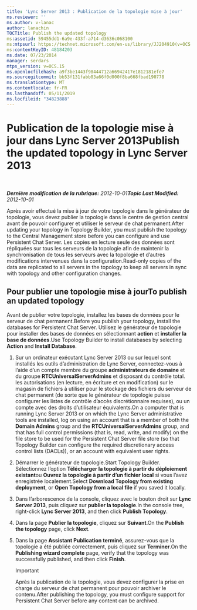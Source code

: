 ```yaml
---
title: 'Lync Server 2013 : Publication de la topologie mise à jour'
ms.reviewer: ''
ms.author: v-lanac
author: lanachin
TOCTitle: Publish the updated topology
ms:assetid: 59455dd1-6a9e-433f-a714-d3636c068100
ms:mtpsurl: https://technet.microsoft.com/en-us/library/JJ204910(v=OCS.15)
ms:contentKeyID: 48184203
ms.date: 07/23/2014
manager: serdars
mtps_version: v=OCS.15
ms.openlocfilehash: a9f3be1443f98444712a66942417e1812181efe7
ms.sourcegitcommit: bb53f131fabb03a66f0d000f8ba668fbad190778
ms.translationtype: MT
ms.contentlocale: fr-FR
ms.lasthandoff: 05/11/2019
ms.locfileid: "34823888"
---
```

<div data-xmlns="http://www.w3.org/1999/xhtml">

<div class="topic" data-xmlns="http://www.w3.org/1999/xhtml" data-msxsl="urn:schemas-microsoft-com:xslt" data-cs="http://msdn.microsoft.com/en-us/">

<div data-asp="http://msdn2.microsoft.com/asp">

# <a name="publish-the-updated-topology-in-lync-server-2013"></a><span data-ttu-id="75f96-102">Publication de la topologie mise à jour dans Lync Server 2013</span><span class="sxs-lookup"><span data-stu-id="75f96-102">Publish the updated topology in Lync Server 2013</span></span>

</div>

<div id="mainSection">

<div id="mainBody">

<span> </span>

<span data-ttu-id="75f96-103">_**Dernière modification de la rubrique:** 2012-10-01_</span><span class="sxs-lookup"><span data-stu-id="75f96-103">_**Topic Last Modified:** 2012-10-01_</span></span>

<span data-ttu-id="75f96-104">Après avoir effectué la mise à jour de votre topologie dans le générateur de topologie, vous devez publier la topologie dans le centre de gestion central avant de pouvoir configurer et utiliser le serveur de chat permanent.</span><span class="sxs-lookup"><span data-stu-id="75f96-104">After updating your topology in Topology Builder, you must publish the topology to the Central Management store before you can configure and use Persistent Chat Server.</span></span> <span data-ttu-id="75f96-105">Les copies en lecture seule des données sont répliquées sur tous les serveurs de la topologie afin de maintenir la synchronisation de tous les serveurs avec la topologie et d’autres modifications intervenues dans la configuration.</span><span class="sxs-lookup"><span data-stu-id="75f96-105">Read-only copies of the data are replicated to all servers in the topology to keep all servers in sync with topology and other configuration changes.</span></span>

<div>

## <a name="to-publish-an-updated-topology"></a><span data-ttu-id="75f96-106">Pour publier une topologie mise à jour</span><span class="sxs-lookup"><span data-stu-id="75f96-106">To publish an updated topology</span></span>

<span data-ttu-id="75f96-107">Avant de publier votre topologie, installez les bases de données pour le serveur de chat permanent.</span><span class="sxs-lookup"><span data-stu-id="75f96-107">Before you publish your topology, install the databases for Persistent Chat Server.</span></span> <span data-ttu-id="75f96-108">Utilisez le générateur de topologie pour installer des bases de données en sélectionnant **action** et **installer la base de données**.</span><span class="sxs-lookup"><span data-stu-id="75f96-108">Use Topology Builder to install databases by selecting **Action** and **Install Database**.</span></span>

1.  <span data-ttu-id="75f96-109">Sur un ordinateur exécutant Lync Server 2013 ou sur lequel sont installés les outils d’administration de Lync Server, connectez-vous à l’aide d’un compte membre du groupe **administrateurs de domaine** et du groupe **RTCUniversalServerAdmins** et disposant du contrôle total. les autorisations (en lecture, en écriture et en modification) sur le magasin de fichiers à utiliser pour le stockage des fichiers du serveur de chat permanent (de sorte que le générateur de topologie puisse configurer les listes de contrôle d’accès discrétionnaire requises), ou un compte avec des droits d’utilisateur équivalents.</span><span class="sxs-lookup"><span data-stu-id="75f96-109">On a computer that is running Lync Server 2013 or on which the Lync Server administrative tools are installed, log on using an account that is a member of both the **Domain Admins** group and the **RTCUniversalServerAdmins** group, and that has full control permissions (that is, read, write, and modify) on the file store to be used for the Persistent Chat Server file store (so that Topology Builder can configure the required discretionary access control lists (DACLs)), or an account with equivalent user rights.</span></span>

2.  <span data-ttu-id="75f96-110">Démarrer le générateur de topologie.</span><span class="sxs-lookup"><span data-stu-id="75f96-110">Start Topology Builder.</span></span> <span data-ttu-id="75f96-111">Sélectionnez l’option **Télécharger la topologie à partir du déploiement existant**ou **Ouvrez la topologie à partir d’un fichier local** si vous l’avez enregistrée localement.</span><span class="sxs-lookup"><span data-stu-id="75f96-111">Select **Download Topology from existing deployment**, or **Open Topology from a local file** if you saved it locally.</span></span>

3.  <span data-ttu-id="75f96-112">Dans l’arborescence de la console, cliquez avec le bouton droit sur **Lync Server 2013**, puis cliquez sur **publier la topologie**.</span><span class="sxs-lookup"><span data-stu-id="75f96-112">In the console tree, right-click **Lync Server 2013**, and then click **Publish Topology**.</span></span>

4.  <span data-ttu-id="75f96-113">Dans la page **Publier la topologie**, cliquez sur **Suivant**.</span><span class="sxs-lookup"><span data-stu-id="75f96-113">On the **Publish the topology** page, click **Next**.</span></span>

5.  <span data-ttu-id="75f96-114">Dans la page **Assistant Publication terminé**, assurez-vous que la topologie a été publiée correctement, puis cliquez sur **Terminer**.</span><span class="sxs-lookup"><span data-stu-id="75f96-114">On the **Publishing wizard complete** page, verify that the topology was successfully published, and then click **Finish**.</span></span>
    
    <div>
    

    > [!IMPORTANT]  
    > <span data-ttu-id="75f96-115">Après la publication de la topologie, vous devez configurer la prise en charge du serveur de chat permanent pour pouvoir archiver le contenu.</span><span class="sxs-lookup"><span data-stu-id="75f96-115">After publishing the topology, you must configure support for Persistent Chat Server before any content can be archived.</span></span>

    
    </div>

</div>

</div>

<span> </span>

</div>

</div>

</div>

